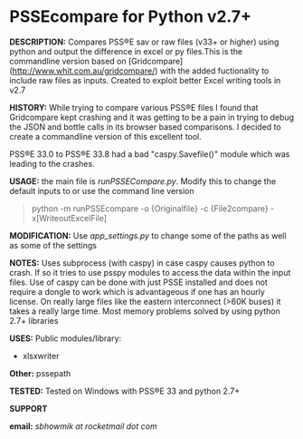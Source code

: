 # PSSEcompare for Python v2.7+
<b>DESCRIPTION:</b>
Compares PSS®E sav or raw files (v33+ or higher) using python and output the difference in excel or py files.This is the commandline version 
based on [Gridcompare] (http://www.whit.com.au/gridcompare/) with the added fuctionality to include raw files as inputs.
Created to exploit better Excel writing tools in v2.7

<b>HISTORY:</b> 
While trying to compare various PSS®E files I found that Gridcompare kept crashing and it was getting to be a pain
in trying to debug the JSON and bottle calls in its browser based comparisons. I decided to create a commandline version of this excellent tool.

PSS®E 33.0 to PSS®E 33.8 had a bad "caspy.Savefile()" module which was leading to the crashes.

<b>USAGE:</b>
the main file is <i> runPSSECompare.py</i>. Modify this to change the default inputs to or use the command line version
> python -m runPSSEcompare -o {Originalfile} -c {File2compare} -x[WriteoutExcelFile]

<b>MODIFICATION:</b>
Use *app_settings.py* to change some of the paths as well as some of the settings

<b>NOTES:</b>
Uses subprocess (with caspy) in case caspy causes python to crash. If so it tries to use psspy modules
to access the data within the input files. Use of caspy can be done with just PSSE installed and does not 
require a dongle to work which is advantageous if one has an hourly license.
On really large files like the eastern interconnect (>60K buses) it takes a really large time. Most memory problems solved by using python 2.7+ libraries

<b>USES:</b> 
Public modules/library:
* xlsxwriter

<b>Other:</b>
pssepath


<b>TESTED:</b>
Tested on Windows with PSS®E 33 and python 2.7+

**SUPPORT**

__email:__ *sbhowmik at rocketmail dot com*
